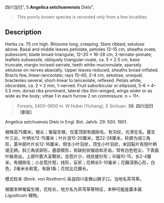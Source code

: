 四川当归",
5.**Angelica setchuenensis** Diels",

> This poorly known species is recorded only from a few localities.

## Description
Herbs ca. 75 cm high. Rhizome long, creeping. Stem ribbed, setulose above. Basal and middle leaves petiolate, petioles 12–15 cm, sheaths ovate, pubescent; blade broad-triangular, 12–20 × 16–28 cm, 2-ternate-pinnate; leaflets subsessile, obliquely triangular-ovate, ca. 5 × 2.5 cm, base truncate, margin incised-serrate, teeth white-mucronulate, sparsely setulose on nerves abaxially. Upper leaves reduced, sheaths broad-inflated. Bracts few, linear-lanceolate; rays 15–40, 2–4 cm, setulose, unequal; bracteoles several, short-linear to lanceolate, reflexed. Petals white, obcordate, ca. 2 × 2 mm, 1-nerved. Fruit suborbicular or ellipsoid, 5–6 × 4–5.5 mm; dorsal ribs prominent, lateral ribs thin-winged, wings wider or as wide as the body; vittae 1 in each furrow 2 on commissure. n = 11*.

> Forests; 2400–3600 m. W Hubei (Yichang), E Sichuan.
**38. 四川当归（新拟）**

Angelica setchuensis Diels in Engl. Bot. Jahrb. 29: 500. 1901.

植株高75厘米。根尖；匍匐生根，仅茎顶部有细刚毛，有沟纹，光滑无毛。基生叶三出，叶柄长12-15厘米；叶片浪15-20厘米，宽22-28厘米，轮廓为阔三角形，茎中部叶片长12-16厘米，侧生小叶羽状，顶生小叶羽状，末回裂片有短叶柄或无柄，斜三角状卵形，基部楔形，有缺刻状锯齿和牙齿，常有白色短尖，下表面叶脉突出，上部叶膨大呈鞘状。总苞片少，线状披针形；伞辐10-15，长2-4厘米，有细刚毛；小总苞片短，线形，反折；花柄长5-10毫米；花瓣深倒心形，白色，2毫米长和宽，有脉1条；花柱比花瓣长。

模式标本 (Bock. von Rosthorn) 采自四川金佛山狮子口。当地名茶芎草。

根据本种匍匐生根，花柱长，地方名为茶芎草等特征，本种可能是藁本属 Ligusticum 植物。
